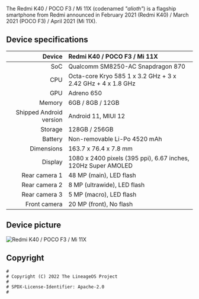 The Redmi K40 / POCO F3 / Mi 11X (codenamed _"alioth"_) is a flagship smartphone from Redmi announced in February 2021 (Redmi K40) / March 2021 (POCO F3) / April 2021 (Mi 11X).

## Device specifications

| Device                  | Redmi K40 / POCO F3 / Mi 11X                                    |
| ----------------------: | :-------------------------------------------------------------- |
| SoC                     | Qualcomm SM8250-AC Snapdragon 870                               |
| CPU                     | Octa-core Kryo 585 1 x 3.2 GHz + 3 x 2.42 GHz + 4 x 1.8 GHz     |
| GPU                     | Adreno 650                                                      |
| Memory                  | 6GB / 8GB / 12GB                                                |
| Shipped Android version | Android 11, MIUI 12                                             |
| Storage                 | 128GB / 256GB                                                   |
| Battery                 | Non-removable Li-Po 4520 mAh                                    |
| Dimensions              | 163.7 x 76.4 x 7.8 mm                                           |
| Display                 | 1080 x 2400 pixels (395 ppi), 6.67 inches, 120Hz Super AMOLED   |
| Rear camera 1           | 48 MP (main), LED flash                                         |
| Rear camera 2           | 8 MP (ultrawide), LED flash                                     |
| Rear camera 3           | 5 MP (macro), LED flash                                         |
| Front camera            | 20 MP (front), No flash                                         |

## Device picture

![Redmi K40 / POCO F3 / Mi 11X](https://wiki.lineageos.org/images/devices/alioth.png)

## Copyright

```
#
# Copyright (C) 2022 The LineageOS Project
#
# SPDX-License-Identifier: Apache-2.0
#
```
